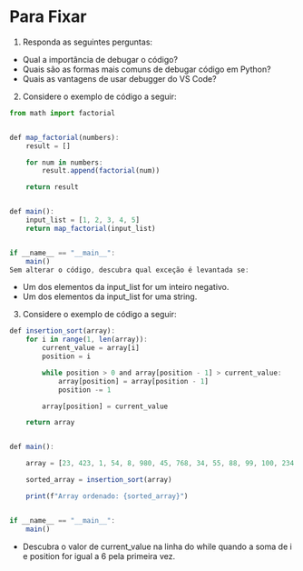 # Para Fixar

1. Responda as seguintes perguntas:

* Qual a importância de debugar o código?
* Quais são as formas mais comuns de debugar código em Python?
* Quais as vantagens de usar debugger do VS Code?

2. Considere o exemplo de código a seguir:

```js
from math import factorial


def map_factorial(numbers):
    result = []

    for num in numbers:
        result.append(factorial(num))

    return result


def main():
    input_list = [1, 2, 3, 4, 5]
    return map_factorial(input_list)


if __name__ == "__main__":
    main()
Sem alterar o código, descubra qual exceção é levantada se:
```

* Um dos elementos da input_list for um inteiro negativo.
* Um dos elementos da input_list for uma string.

3. Considere o exemplo de código a seguir:

```js
def insertion_sort(array):
    for i in range(1, len(array)):
        current_value = array[i]
        position = i

        while position > 0 and array[position - 1] > current_value:
            array[position] = array[position - 1]
            position -= 1

        array[position] = current_value

    return array


def main():

    array = [23, 423, 1, 54, 8, 980, 45, 768, 34, 55, 88, 99, 100, 234, 567]

    sorted_array = insertion_sort(array)

    print(f"Array ordenado: {sorted_array}")


if __name__ == "__main__":
    main()
```
* Descubra o valor de current_value na linha do while quando a soma de i e position for igual a 6 pela primeira vez.
